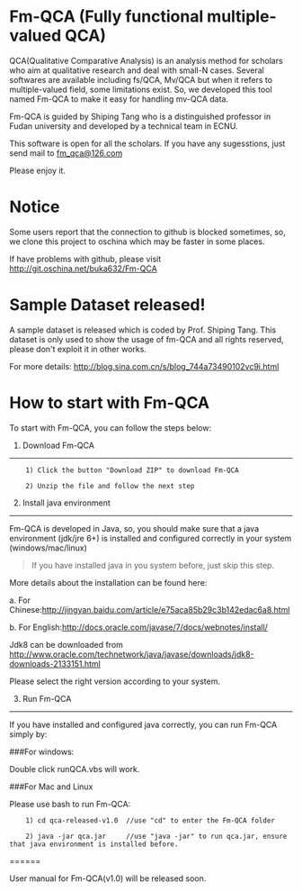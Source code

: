 Fm-QCA (Fully functional multiple-valued QCA)
======
QCA(Qualitative Comparative Analysis) is an analysis method for scholars who aim at qualitative research and deal with small-N cases. Several softwares are available including fs/QCA, Mv/QCA but when it refers to multiple-valued field, some limitations exist. So, we developed this tool named Fm-QCA to make it easy for handling mv-QCA data.

Fm-QCA is guided by Shiping Tang who is a distinguished professor in Fudan university and developed by a technical team in ECNU.

This software is open for all the scholars. If you have any sugesstions, just send mail to fm_qca@126.com

Please enjoy it.


Notice
======
Some users report that the connection to github is blocked sometimes,
so, we clone this project to oschina which may be faster in some places.

If have problems with github, please visit 
		http://git.oschina.net/buka632/Fm-QCA

Sample Dataset released!
======
A sample dataset is released which is coded by Prof. Shiping Tang.
This dataset is only used to show the usage of fm-QCA and all rights reserved,
please don't exploit it in other works.

For more details: http://blog.sina.com.cn/s/blog_744a73490102vc9i.html

How to start with Fm-QCA
======
To start with Fm-QCA, you can follow the steps below:

1. Download Fm-QCA
-----------------------------------
		1) Click the button "Download ZIP" to download Fm-QCA

		2) Unzip the file and follow the next step

2. Install java environment
-----------------------------------
Fm-QCA is developed in Java, so, you should make sure that a java environment (jdk/jre 6+) is installed and configured correctly in your system (windows/mac/linux)

>If you have installed java in you system before, just skip this step.

More details about the installation can be found here:

a. For Chinese:http://jingyan.baidu.com/article/e75aca85b29c3b142edac6a8.html

b. For English:http://docs.oracle.com/javase/7/docs/webnotes/install/

Jdk8 can be downloaded from http://www.oracle.com/technetwork/java/javase/downloads/jdk8-downloads-2133151.html

Please select the right version according to your system.

3. Run Fm-QCA
-----------------------------------
If you have installed and configured java correctly, you can run Fm-QCA simply by:

###For windows:

Double click runQCA.vbs will work.

###For Mac and Linux

Please use bash to run Fm-QCA:

		1) cd qca-released-v1.0  //use "cd" to enter the Fm-QCA folder

		2) java -jar qca.jar     //use "java -jar" to run qca.jar, ensure that java environment is installed before.

======

User manual for Fm-QCA(v1.0) will be released soon.